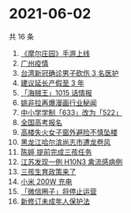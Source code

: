 # 2021-06-02

共 16 条

<!-- BEGIN -->
<!-- 最后更新时间 Wed Jun 02 2021 19:12:14 GMT+0800 (China Standard Time) -->

1. [《摩尔庄园》手游上线](https://www.zhihu.com/search?q=摩尔庄园)
2. [广州疫情](https://www.zhihu.com/search?q=广州疫情)
3. [台湾新冠确诊男子砍伤 3 名医护](https://www.zhihu.com/search?q=台湾疫情)
4. [建议延长产假至 3 年](https://www.zhihu.com/search?q=延长产假)
5. [「海贼王」1015 话情报](https://www.zhihu.com/search?q=海贼王)
6. [姚非拉再爆漫画行业秘闻](https://www.zhihu.com/search?q=姚非拉)
7. [中小学学制「633」改为「522」](https://www.zhihu.com/search?q=中小学)
8. [全国高考报名](https://www.zhihu.com/search?q=高考报名人数)
9. [高楼失火女子窗外避险不慎坠楼](https://www.zhihu.com/search?q=高楼失火)
10. [黑龙江哈尔滨尚志市遭龙卷风](https://www.zhihu.com/search?q=黑龙江龙卷风)
11. [陈婷 提前完成三孩任务](https://www.zhihu.com/search?q=张艺谋太太)
12. [江苏发现一例 H10N3 禽流感病例](https://www.zhihu.com/search?q=江苏禽流感)
13. [三孩生育政策来了](https://www.zhihu.com/search?q=三孩政策)
14. [小米 200W 充电](https://www.zhihu.com/search?q=小米电池)
15. [「微信圈子」将停止运营](https://www.zhihu.com/search?q=微信圈子)
16. [新修订未成年人保护法](https://www.zhihu.com/search?q=未成年人保护法)

<!-- END -->
